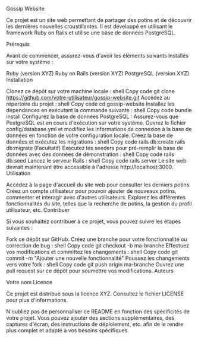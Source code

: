 Gossip Website

Ce projet est un site web permettant de partager des potins et de découvrir les dernières nouvelles croustillantes. Il est développé en utilisant le framework Ruby on Rails et utilise une base de données PostgreSQL.

Prérequis

Avant de commencer, assurez-vous d'avoir les éléments suivants installés sur votre système :

Ruby (version XYZ)
Ruby on Rails (version XYZ)
PostgreSQL (version XYZ)
Installation

Clonez ce dépôt sur votre machine locale :
shell
Copy code
git clone https://github.com/votre-utilisateur/gossip-website.git
Accédez au répertoire du projet :
shell
Copy code
cd gossip-website
Installez les dépendances en exécutant la commande suivante :
shell
Copy code
bundle install
Configurez la base de données PostgreSQL :
Assurez-vous que PostgreSQL est en cours d'exécution sur votre système.
Ouvrez le fichier config/database.yml et modifiez les informations de connexion à la base de données en fonction de votre configuration locale.
Créez la base de données et exécutez les migrations :
shell
Copy code
rails db:create
rails db:migrate
(Facultatif) Exécutez les seeders pour pré-remplir la base de données avec des données de démonstration :
shell
Copy code
rails db:seed
Lancez le serveur Rails :
shell
Copy code
rails server
Le site web devrait maintenant être accessible à l'adresse http://localhost:3000.
Utilisation

Accédez à la page d'accueil du site web pour consulter les derniers potins.
Créez un compte utilisateur pour pouvoir ajouter de nouveaux potins, commenter et interagir avec d'autres utilisateurs.
Explorez les différentes fonctionnalités du site, telles que la recherche de potins, la gestion du profil utilisateur, etc.
Contribuer

Si vous souhaitez contribuer à ce projet, vous pouvez suivre les étapes suivantes :

Fork ce dépôt sur GitHub.
Créez une branche pour votre fonctionnalité ou correction de bug :
shell
Copy code
git checkout -b ma-branche
Effectuez vos modifications et committez les changements :
shell
Copy code
git commit -m "Ajouter une nouvelle fonctionnalité"
Poussez les changements vers votre fork :
shell
Copy code
git push origin ma-branche
Ouvrez une pull request sur ce dépôt pour soumettre vos modifications.
Auteurs

Votre nom
Licence

Ce projet est distribué sous la licence XYZ. Consultez le fichier LICENSE pour plus d'informations.

N'oubliez pas de personnaliser ce README en fonction des spécificités de votre projet. Vous pouvez ajouter des sections supplémentaires, des captures d'écran, des instructions de déploiement, etc. afin de le rendre plus complet et adapté à vos besoins spécifiques.